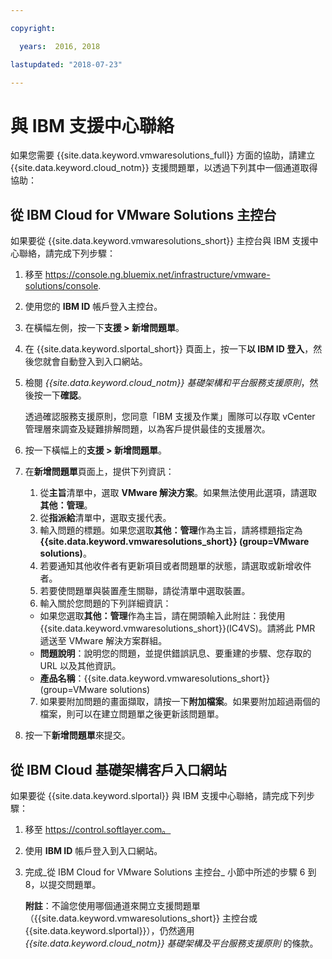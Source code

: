 ```yaml
---

copyright:

  years:  2016, 2018

lastupdated: "2018-07-23"

---
```


# 與 IBM 支援中心聯絡

如果您需要 {{site.data.keyword.vmwaresolutions_full}} 方面的協助，請建立 {{site.data.keyword.cloud_notm}} 支援問題單，以透過下列其中一個通道取得協助：

## 從 IBM Cloud for VMware Solutions 主控台

如果要從 {{site.data.keyword.vmwaresolutions_short}} 主控台與 IBM 支援中心聯絡，請完成下列步驟：

1. 移至
   https://console.ng.bluemix.net/infrastructure/vmware-solutions/console.
2. 使用您的 **IBM ID** 帳戶登入主控台。
3. 在橫幅左側，按一下**支援 > 新增問題單**。
4. 在 {{site.data.keyword.slportal_short}} 頁面上，按一下**以 IBM ID 登入**，然後您就會自動登入到入口網站。
5. 檢閱 _{{site.data.keyword.cloud_notm}} 基礎架構和平台服務支援原則_，然後按一下**確認**。

   透過確認服務支援原則，您同意「IBM 支援及作業」團隊可以存取 vCenter 管理層來調查及疑難排解問題，以為客戶提供最佳的支援層次。

6. 按一下橫幅上的**支援 > 新增問題單**。
7. 在**新增問題單**頁面上，提供下列資訊：
   1. 從**主旨**清單中，選取 **VMware 解決方案**。如果無法使用此選項，請選取**其他：管理**。   
   2. 從**指派給**清單中，選取支援代表。  
   3. 輸入問題的標題。如果您選取**其他：管理**作為主旨，請將標題指定為
   **{{site.data.keyword.vmwaresolutions_short}} (group=VMware solutions)**。  
   4. 若要通知其他收件者有更新項目或者問題單的狀態，請選取或新增收件者。
   5. 若要使問題單與裝置產生關聯，請從清單中選取裝置。  
   6. 輸入關於您問題的下列詳細資訊：      
     * 如果您選取**其他：管理**作為主旨，請在開頭輸入此附註：我使用 {{site.data.keyword.vmwaresolutions_short}}(IC4VS)。請將此 PMR 遞送至 VMware 解決方案群組。   
     * **問題說明**：說明您的問題，並提供錯誤訊息、要重建的步驟、您存取的 URL 以及其他資訊。    
     * **產品名稱**：{{site.data.keyword.vmwaresolutions_short}} (group=VMware solutions)    
   7. 如果要附加問題的畫面擷取，請按一下**附加檔案**。如果要附加超過兩個的檔案，則可以在建立問題單之後更新該問題單。  
8. 按一下**新增問題單**來提交。

## 從 IBM Cloud 基礎架構客戶入口網站

如果要從 {{site.data.keyword.slportal}} 與 IBM 支援中心聯絡，請完成下列步驟：

1. 移至 https://control.softlayer.com。
2. 使用 **IBM ID** 帳戶登入到入口網站。
3. 完成_從 IBM Cloud for VMware Solutions 主控台_ 小節中所述的步驟 6 到 8，以提交問題單。

    **附註**：不論您使用哪個通道來開立支援問題單（{{site.data.keyword.vmwaresolutions_short}} 主控台或 {{site.data.keyword.slportal}}），仍然適用 _{{site.data.keyword.cloud_notm}} 基礎架構及平台服務支援原則_ 的條款。

